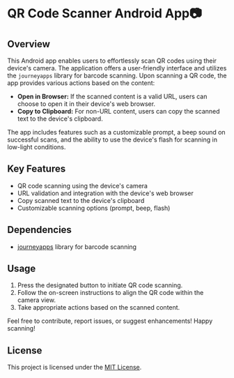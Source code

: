# QR Code Scanner Android App📷


## Overview

This Android app enables users to effortlessly scan QR codes using their device's camera. The application offers a user-friendly interface and utilizes the `journeyapps` library for barcode scanning. Upon scanning a QR code, the app provides various actions based on the content:

- **Open in Browser:** If the scanned content is a valid URL, users can choose to open it in their device's web browser.
- **Copy to Clipboard:** For non-URL content, users can copy the scanned text to the device's clipboard.

The app includes features such as a customizable prompt, a beep sound on successful scans, and the ability to use the device's flash for scanning in low-light conditions.

## Key Features

- QR code scanning using the device's camera
- URL validation and integration with the device's web browser
- Copy scanned text to the device's clipboard
- Customizable scanning options (prompt, beep, flash)

## Dependencies

- [journeyapps](https://github.com/journeyapps/zxing-android-embedded) library for barcode scanning

## Usage

1. Press the designated button to initiate QR code scanning.
2. Follow the on-screen instructions to align the QR code within the camera view.
3. Take appropriate actions based on the scanned content.

Feel free to contribute, report issues, or suggest enhancements! Happy scanning!



## License

This project is licensed under the [MIT License](LICENSE).
